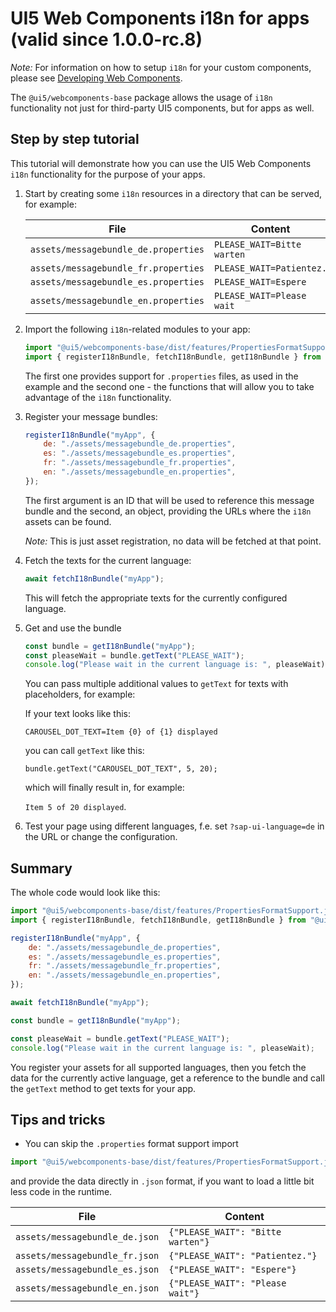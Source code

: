 <!--
SPDX-FileCopyrightText: SAP SE <https://sap.com>

SPDX-License-Identifier: Apache-2.0
-->

# UI5 Web Components i18n for apps (valid since 1.0.0-rc.8)

*Note:* For information on how to setup `i18n` for your custom components, please see [Developing Web Components](./dev/Developing%20Web%20Components.md).

The `@ui5/webcomponents-base` package allows the usage of `i18n` functionality not just for third-party UI5 components,
but for apps as well.

## Step by step tutorial

This tutorial will demonstrate how you can use the UI5 Web Components `i18n` functionality for the purpose of your apps.

1. Start by creating some `i18n` resources in a directory that can be served, for example:

	 File    |  Content
	------------ | ---------------------------
	 `assets/messagebundle_de.properties`  | `PLEASE_WAIT=Bitte warten`
	 `assets/messagebundle_fr.properties`  | `PLEASE_WAIT=Patientez.`
	 `assets/messagebundle_es.properties`  | `PLEASE_WAIT=Espere`
	 `assets/messagebundle_en.properties`  | `PLEASE_WAIT=Please wait`


2. Import the following `i18n`-related modules to your app:
	
	```js
	import "@ui5/webcomponents-base/dist/features/PropertiesFormatSupport.js";
	import { registerI18nBundle, fetchI18nBundle, getI18nBundle } from "@ui5/webcomponents-base/dist/i18nBundle.js";
	```

	The first one provides support for `.properties` files, as used in the example and the second one - the functions
	that will allow you to take advantage of the `i18n` functionality.

3. Register your message bundles:

	```js
	registerI18nBundle("myApp", {
        de: "./assets/messagebundle_de.properties",
        es: "./assets/messagebundle_es.properties",
        fr: "./assets/messagebundle_fr.properties",
        en: "./assets/messagebundle_en.properties",
    });
	```
	
	The first argument is an ID that will be used to reference this message bundle and the second, an object,
	providing the URLs where the `i18n` assets can be found.
	
	*Note:* This is just asset registration, no data will be fetched at that point.
	
4. Fetch the texts for the current language:

	```js
	await fetchI18nBundle("myApp");
	```
	
	This will fetch the appropriate texts for the currently configured language.
	
5. Get and use the bundle

	```js
	const bundle = getI18nBundle("myApp");
	const pleaseWait = bundle.getText("PLEASE_WAIT");
	console.log("Please wait in the current language is: ", pleaseWait);
	```
	
	You can pass multiple additional values to `getText` for texts with placeholders, for example:
	
	If your text looks like this:
	
	`CAROUSEL_DOT_TEXT=Item {0} of {1} displayed`
	
	you can call `getText` like this:
	
	`bundle.getText("CAROUSEL_DOT_TEXT", 5, 20);`
	
	which will finally result in, for example:
	
	`Item 5 of 20 displayed`. 

6. Test your page using different languages, f.e. set `?sap-ui-language=de` in the URL or change the configuration.	
		
## Summary

The whole code would look like this:

```js
import "@ui5/webcomponents-base/dist/features/PropertiesFormatSupport.js";
import { registerI18nBundle, fetchI18nBundle, getI18nBundle } from "@ui5/webcomponents-base/dist/i18nBundle.js";

registerI18nBundle("myApp", {
	de: "./assets/messagebundle_de.properties",
	es: "./assets/messagebundle_es.properties",
	fr: "./assets/messagebundle_fr.properties",
	en: "./assets/messagebundle_en.properties",
});

await fetchI18nBundle("myApp");

const bundle = getI18nBundle("myApp");

const pleaseWait = bundle.getText("PLEASE_WAIT");	
console.log("Please wait in the current language is: ", pleaseWait);
```		

You register your assets for all supported languages, then you fetch the data for the currently active language,
get a reference to the bundle and call the `getText` method to get texts for your app.

## Tips and tricks

 - You can skip the `.properties` format support import

 ```js
 import "@ui5/webcomponents-base/dist/features/PropertiesFormatSupport.js";
 ```
 and provide the data directly in `.json` format, if you want to load a little bit less code in the runtime.
 
 
File    |  Content
------------ | ---------------------------
`assets/messagebundle_de.json`  | `{"PLEASE_WAIT": "Bitte warten"}`
`assets/messagebundle_fr.json`  | `{"PLEASE_WAIT": "Patientez."}`
`assets/messagebundle_es.json`  | `{"PLEASE_WAIT": "Espere"}`
`assets/messagebundle_en.json`  | `{"PLEASE_WAIT": "Please wait"}`
